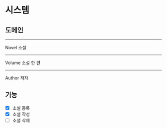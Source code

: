 # 시스템

## 도메인

---
Novel 소설

---
Volume 소설 한 편

---
Author 저자


## 기능

- [x] 소설 등록
- [x] 소설 작성
- [ ] 소설 삭제
